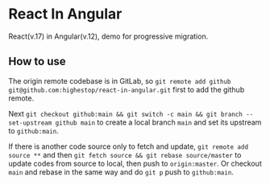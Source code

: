 # React In Angular

React(v.17) in Angular(v.12), demo for progressive migration.

## How to use

The origin remote codebase is in GitLab, so `git remote add github git@github.com:highestop/react-in-angular.git` first to add the github remote.

Next `git checkout github:main && git switch -c main && git branch --set-upstream github main` to create a local branch `main` and set its upstream to `github:main`.

If there is another code source only to fetch and update, `git remote add source **` and then `git fetch source && git rebase source/master` to update codes from source to local, then push to `origin:master`. Or checkout `main` and rebase in the same way and do `git p` push to `github:main`.

